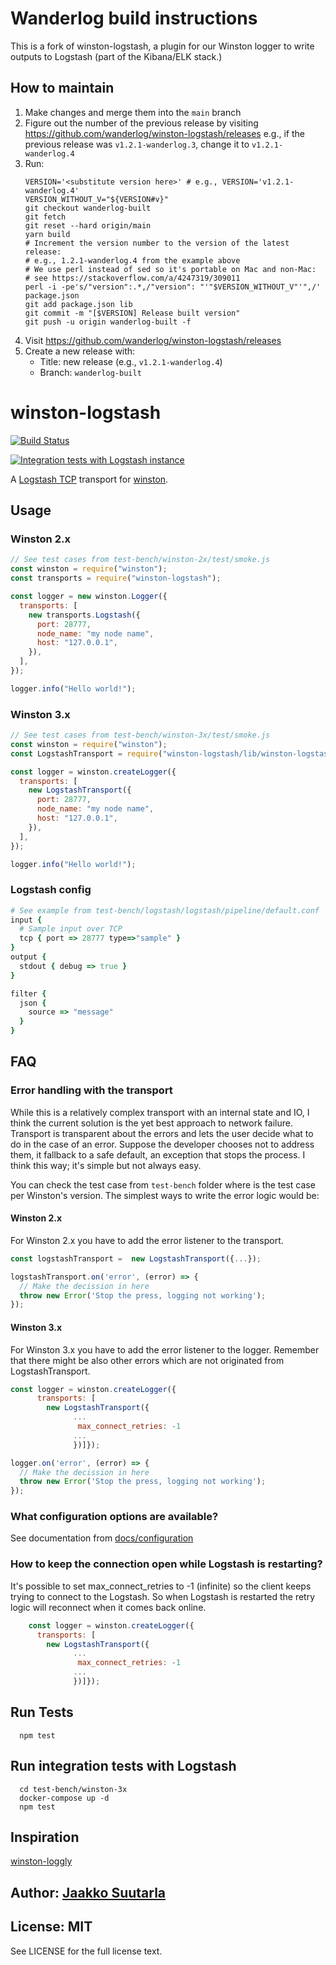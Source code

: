 # Wanderlog build instructions

This is a fork of winston-logstash, a plugin for our Winston logger to write
outputs to Logstash (part of the Kibana/ELK stack.)

## How to maintain

1.  Make changes and merge them into the `main` branch
2.  Figure out the number of the previous release by visiting
    https://github.com/wanderlog/winston-logstash/releases
    e.g., if the previous release was
    `v1.2.1-wanderlog.3`, change it to `v1.2.1-wanderlog.4`
3.  Run:
    ```shell
    VERSION='<substitute version here>' # e.g., VERSION='v1.2.1-wanderlog.4'
    VERSION_WITHOUT_V="${VERSION#v}"
    git checkout wanderlog-built
    git fetch
    git reset --hard origin/main
    yarn build
    # Increment the version number to the version of the latest release:
    # e.g., 1.2.1-wanderlog.4 from the example above
    # We use perl instead of sed so it's portable on Mac and non-Mac:
    # see https://stackoverflow.com/a/4247319/309011
    perl -i -pe's/"version":.*,/"version": "'"$VERSION_WITHOUT_V"'",/' package.json
    git add package.json lib
    git commit -m "[$VERSION] Release built version"
    git push -u origin wanderlog-built -f
    ```
4.  Visit https://github.com/wanderlog/winston-logstash/releases
5.  Create a new release with:
    - Title: new release (e.g., `v1.2.1-wanderlog.4`)
    - Branch: `wanderlog-built`

# winston-logstash

[![Build Status](https://github.com/jaakkos/winston-logstash/actions/workflows/build-test.yaml/badge.svg)](https://github.com/jaakkos/winston-logstash/actions/workflows/build-test.yaml)

[![Integration tests with Logstash instance](https://github.com/jaakkos/winston-logstash/actions/workflows/integration-test.yaml/badge.svg?branch=main)](https://github.com/jaakkos/winston-logstash/actions/workflows/integration-test.yaml)

A [Logstash TCP][0] transport for [winston][1].

## Usage

### Winston 2.x

``` js
// See test cases from test-bench/winston-2x/test/smoke.js
const winston = require("winston");
const transports = require("winston-logstash");

const logger = new winston.Logger({
  transports: [
    new transports.Logstash({
      port: 28777,
      node_name: "my node name",
      host: "127.0.0.1",
    }),
  ],
});

logger.info("Hello world!");
```

### Winston 3.x

``` js
// See test cases from test-bench/winston-3x/test/smoke.js
const winston = require("winston");
const LogstashTransport = require("winston-logstash/lib/winston-logstash-latest");

const logger = winston.createLogger({
  transports: [
    new LogstashTransport({
      port: 28777,
      node_name: "my node name",
      host: "127.0.0.1",
    }),
  ],
});

logger.info("Hello world!");
```

### Logstash config

``` ruby
# See example from test-bench/logstash/logstash/pipeline/default.conf
input {
  # Sample input over TCP
  tcp { port => 28777 type=>"sample" }
}
output {
  stdout { debug => true }
}

filter {
  json {
    source => "message"
  }
}
```

## FAQ

### Error handling with the transport

While this is a relatively complex transport with an internal state and IO, I think the current solution is the yet best approach to network failure. Transport is transparent about the errors and lets the user decide what to do in the case of an error. Suppose the developer chooses not to address them, it fallback to a safe default, an exception that stops the process. I think this way; it's simple but not always easy.

You can check the test case from `test-bench` folder where is the test case per Winston's version. The simplest ways to write the error logic would be:

#### Winston 2.x

For Winston 2.x you have to add the error listener to the transport.

``` js
const logstashTransport =  new LogstashTransport({...});

logstashTransport.on('error', (error) => {
  // Make the decission in here
  throw new Error('Stop the press, logging not working');
});

```

#### Winston 3.x

For Winston 3.x you have to add the error listener to the logger. Remember that there might be also other errors which are not originated from LogstashTransport.

``` js
const logger = winston.createLogger({
      transports: [
        new LogstashTransport({
              ...
               max_connect_retries: -1
              ...
              })]});

logger.on('error', (error) => {
  // Make the decission in here
  throw new Error('Stop the press, logging not working');
});
```

### What configuration options are available?

See documentation from [docs/configuration](docs/configuration.md)

### How to keep the connection open while Logstash is restarting?

It's possible to set max_connect_retries to -1 (infinite) so the client keeps trying to connect to the Logstash. So when Logstash is restarted the retry logic will reconnect when it comes back online.

``` js
    const logger = winston.createLogger({
      transports: [
        new LogstashTransport({
              ...
               max_connect_retries: -1
              ...
              })]});
```

## Run Tests

```shell
  npm test
```

## Run integration tests with Logstash

```shell
  cd test-bench/winston-3x
  docker-compose up -d
  npm test
```

## Inspiration

[winston-loggly][2]

## Author: [Jaakko Suutarla](https://github.com/jaakkos)

## License: MIT

See LICENSE for the full license text.

[0]: http://logstash.net/
[1]: https://github.com/flatiron/winston
[2]: https://github.com/indexzero/winston-loggly
